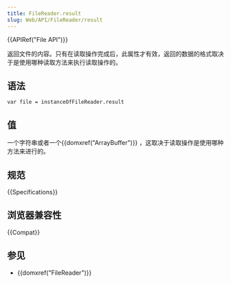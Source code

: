 ```yaml
---
title: FileReader.result
slug: Web/API/FileReader/result
---
```


{{APIRef("File API")}}

返回文件的内容。只有在读取操作完成后，此属性才有效，返回的数据的格式取决于是使用哪种读取方法来执行读取操作的。

## 语法

```plain
var file = instanceOfFileReader.result
```

## 值

一个字符串或者一个{{domxref("ArrayBuffer")}} ，这取决于读取操作是使用哪种方法来进行的。

## 规范

{{Specifications}}

## 浏览器兼容性

{{Compat}}

## 参见

- {{domxref("FileReader")}}
